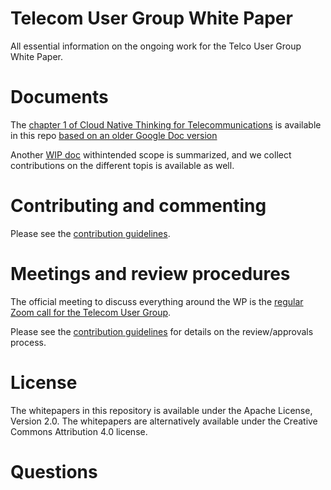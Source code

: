 # Telecom User Group White Paper

All essential information on the ongoing work for the Telco User Group White Paper.


# Documents


The [chapter 1 of Cloud Native Thinking for Telecommunications](https://github.com/cncf/telecom-user-group/blob/master/whitepaper/chapter01.md) is available in this repo [based on an older Google Doc version](https://docs.google.com/document/d/1LO6G4sWHJKKW77z7gj2Aqt3IF3dRJL5q6Q1wXI4Kj8g/edit?pli=1#heading=h.mk8qm2iyy17n)

Another [WIP doc](https://docs.google.com/document/d/1-zqxz5bdCLTuOEvi2ybADR3PcmzbBhNt6YkNnvx-KoA/edit?usp=sharing) withintended scope is summarized, and we collect contributions on the different topis is available as well.


# Contributing and commenting
Please see the [contribution guidelines](../CONTRIBUTING.md).

# Meetings and review procedures
The official meeting to discuss everything around the WP is the [regular Zoom call for the Telecom User Group](https://github.com/cncf/telecom-user-group).

Please see the [contribution guidelines](../CONTRIBUTING.md) for details on the review/approvals process.

# License
The whitepapers in this repository is available under the Apache License, Version 2.0. The whitepapers are alternatively available under the Creative Commons Attribution 4.0 license.

# Questions

